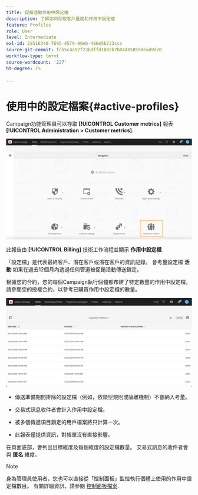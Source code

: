 ```yaml
---
title: 促銷活動作用中設定檔
description: 了解如何存取客戶量度和作用中設定檔
feature: Profiles
role: User
level: Intermediate
exl-id: 22516348-7695-4579-99eb-480e5b723ccc
source-git-commit: fcb5c4a92f23bdffd1082b7b044b5859dead9d70
workflow-type: tm+mt
source-wordcount: '227'
ht-degree: 7%

---
```


# 使用中的設定檔案{#active-profiles}

Campaign功能管理員可以存取 **[!UICONTROL Customer metrics]** 報表 **[!UICONTROL Administration > Customer metrics]**.

![](assets/audience_customer_metrics.png)

此報告由 **[!UICONTROL Billing]** 技術工作流程並顯示 **作用中設定檔**.

「設定檔」是代表最終客戶、潛在客戶或潛在客戶的資訊記錄。 會考量設定檔 **活動** 如果在過去12個月內透過任何管道被促銷活動傳送鎖定。

根據您的合約，您的每個Campaign執行個體都布建了特定數量的作用中設定檔。 請參閱您的授權合約，以參考已購買作用中設定檔的數量。

![](assets/audience_active_profiles_list.png)



* 傳送準備期間排除的設定檔（例如，依類型規則或隔離機制）不會納入考量。

* 交易式訊息收件者會計入作用中設定檔。

* 被多個傳遞項目鎖定的用戶檔案將只計算一次。

* 此報表僅提供資訊，對帳單沒有直接影響。

在頁面底部，會列出目標維度及每個維度的設定檔數量。 交易式訊息的收件者會與 **匿名** 維度。

>[!NOTE]
>
>身為管理員使用者，您也可以直接從「控制面板」監控執行個體上使用的作用中設定檔數目。 有關詳細資訊，請參閱 [控制面板檔案](https://experienceleague.adobe.com/docs/control-panel/using/performance-monitoring/active-profiles-monitoring.html).
